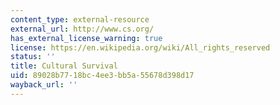 ```yaml
---
content_type: external-resource
external_url: http://www.cs.org/
has_external_license_warning: true
license: https://en.wikipedia.org/wiki/All_rights_reserved
status: ''
title: Cultural Survival
uid: 89028b77-18bc-4ee3-bb5a-55678d398d17
wayback_url: ''
---
```

